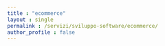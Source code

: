 ```yaml
---
title : "ecommerce"
layout : single
permalink : /servizi/sviluppo-software/ecommerce/
author_profile : false
---
```

